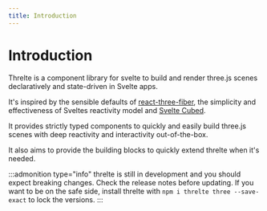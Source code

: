 ```yaml
---
title: Introduction
---
```


# Introduction

Threlte is a component library for svelte to build and render three.js scenes declaratively and state-driven in Svelte apps.

It's inspired by the sensible defaults of [react-three-fiber](https://github.com/pmndrs/react-three-fiber), the simplicity and effectiveness of Sveltes reactivity model and [Svelte Cubed](https://github.com/Rich-Harris/svelte-cubed).

It provides strictly typed components to quickly and easily build three.js scenes with deep reactivity and interactivity out-of-the-box.

It also aims to provide the building blocks to quickly extend threlte when it's needed.

:::admonition type="info"
threlte is still in development and you should expect breaking changes. Check the release notes before updating. If you want to be on the safe side, install threlte with `npm i threlte three --save-exact` to lock the versions.
:::
